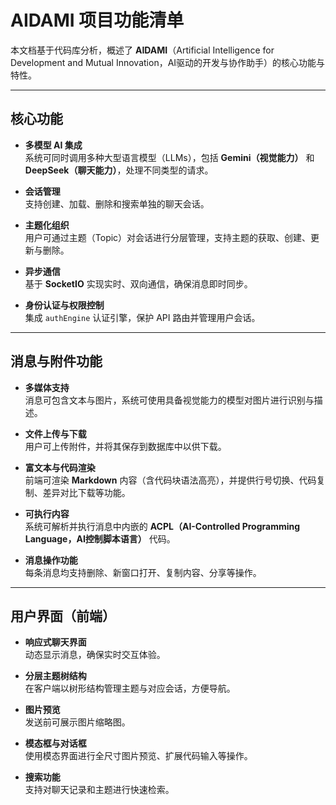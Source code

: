 # AIDAMI 项目功能清单

本文档基于代码库分析，概述了 **AIDAMI**（Artificial Intelligence for Development and Mutual Innovation，AI驱动的开发与协作助手）的核心功能与特性。

---

## 核心功能

- **多模型 AI 集成**  
  系统可同时调用多种大型语言模型（LLMs），包括 **Gemini（视觉能力）** 和 **DeepSeek（聊天能力）**，处理不同类型的请求。

- **会话管理**  
  支持创建、加载、删除和搜索单独的聊天会话。

- **主题化组织**  
  用户可通过主题（Topic）对会话进行分层管理，支持主题的获取、创建、更新与删除。

- **异步通信**  
  基于 **SocketIO** 实现实时、双向通信，确保消息即时同步。

- **身份认证与权限控制**  
  集成 `authEngine` 认证引擎，保护 API 路由并管理用户会话。

---

## 消息与附件功能

- **多媒体支持**  
  消息可包含文本与图片，系统可使用具备视觉能力的模型对图片进行识别与描述。

- **文件上传与下载**  
  用户可上传附件，并将其保存到数据库中以供下载。

- **富文本与代码渲染**  
  前端可渲染 **Markdown** 内容（含代码块语法高亮），并提供行号切换、代码复制、差异对比下载等功能。

- **可执行内容**  
  系统可解析并执行消息中内嵌的 **ACPL（AI-Controlled Programming Language，AI控制脚本语言）** 代码。

- **消息操作功能**  
  每条消息均支持删除、新窗口打开、复制内容、分享等操作。

---

## 用户界面（前端）

- **响应式聊天界面**  
  动态显示消息，确保实时交互体验。

- **分层主题树结构**  
  在客户端以树形结构管理主题与对应会话，方便导航。

- **图片预览**  
  发送前可展示图片缩略图。

- **模态框与对话框**  
  使用模态界面进行全尺寸图片预览、扩展代码输入等操作。

- **搜索功能**  
  支持对聊天记录和主题进行快速检索。
